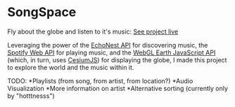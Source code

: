 SongSpace
=========

Fly about the globe and listen to it's music: [See project live](http://dijitalelefan.com/songspace/)


Leveraging the power of the [EchoNest API](http://the.echonest.com/) 
for discovering music, the [Spotify Web API](https://developer.spotify.com/web-api/) for playing music, 
and the [WebGL Earth JavaScript API](http://www.webglearth.org/) (which, in turn, uses [CesiumJS](http://cesiumjs.org/))
for displaying the globe, I made this project to explore the world and the music within it.

TODO:
    *Playlists (from song, from artist, from location?)
    *Audio Visualization
    *More information on artist
    *Alternative sorting (currently only by "hotttnesss")


